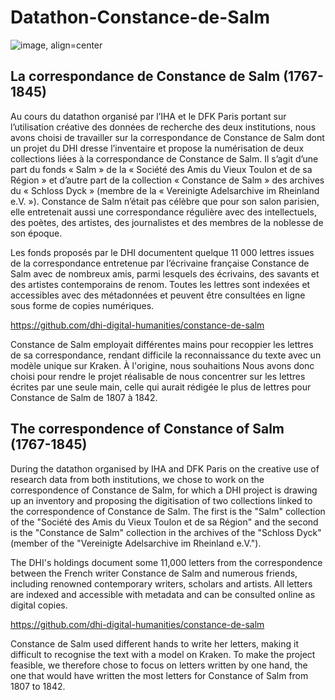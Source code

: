 # Datathon-Constance-de-Salm

![image, align=center](https://user-images.githubusercontent.com/72803949/143547659-3e44dd46-b8f1-4b54-b8d5-c25c20e6eab7.png)

## La correspondance de Constance de Salm (1767-1845)

Au cours du datathon organisé par l’IHA et le DFK Paris portant sur l’utilisation créative des données de recherche des deux institutions, nous avons choisi de travailler sur la correspondance de Constance de Salm dont un projet du DHI dresse l’inventaire et propose la numérisation de deux collections liées à la correspondance de Constance de Salm. Il s’agit d’une part du fonds « Salm » de la « Société des Amis du Vieux Toulon et de sa Région » et d’autre part de la collection « Constance de Salm » des archives du « Schloss Dyck » (membre de la « Vereinigte Adelsarchive im Rheinland e.V. »). Constance de Salm n’était pas célèbre que pour son salon parisien, elle entretenait aussi une correspondance régulière avec des intellectuels, des poètes, des artistes, des journalistes et des membres de la noblesse de son époque.

Les fonds proposés par le DHI documentent quelque 11 000 lettres issues de la correspondance entretenue par l’écrivaine française Constance de Salm avec de nombreux amis, parmi lesquels des écrivains, des savants et des artistes contemporains de renom. Toutes les lettres sont indexées et accessibles avec des métadonnées et peuvent être consultées en ligne sous forme de copies numériques.

https://github.com/dhi-digital-humanities/constance-de-salm

Constance de Salm employait différentes mains pour recoppier les lettres de sa correspondance, rendant difficile la reconnaissance du texte avec un modèle unique sur Kraken. À l'origine, nous souhaitions 
Nous avons donc choisi pour rendre le projet réalisable de nous concentrer sur les lettres écrites par une seule main, celle qui aurait rédigée le plus de lettres pour Constance de Salm de 1807 à 1842.


## The correspondence of Constance of Salm (1767-1845)

During the datathon organised by IHA and DFK Paris on the creative use of research data from both institutions, we chose to work on the correspondence of Constance de Salm, for which a DHI project is drawing up an inventory and proposing the digitisation of two collections linked to the correspondence of Constance de Salm. The first is the "Salm" collection of the "Société des Amis du Vieux Toulon et de sa Région" and the second is the "Constance de Salm" collection in the archives of the "Schloss Dyck" (member of the "Vereinigte Adelsarchive im Rheinland e.V.").

The DHI's holdings document some 11,000 letters from the correspondence between the French writer Constance de Salm and numerous friends, including renowned contemporary writers, scholars and artists. All letters are indexed and accessible with metadata and can be consulted online as digital copies.

https://github.com/dhi-digital-humanities/constance-de-salm

Constance de Salm used different hands to write her letters, making it difficult to recognise the text with a model on Kraken. To make the project feasible, we therefore chose to focus on letters written by one hand, the one that would have written the most letters for Constance of Salm from 1807 to 1842.
